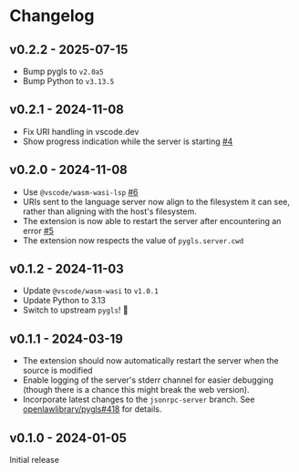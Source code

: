 # Changelog

## v0.2.2 - 2025-07-15

- Bump pygls to `v2.0a5`
- Bump Python to `v3.13.5`

## v0.2.1 - 2024-11-08

- Fix URI handling in vscode.dev
- Show progress indication while the server is starting [#4](https://github.com/alcarney/vscode-wasi-pygls/issues/4)

## v0.2.0 - 2024-11-08

- Use `@vscode/wasm-wasi-lsp` [#6](https://github.com/alcarney/vscode-wasi-pygls/issues/6)
- URIs sent to the language server now align to the filesystem it can see, rather than aligning with the host's filesystem.
- The extension is now able to restart the server after encountering an error [#5](https://github.com/alcarney/vscode-wasi-pygls/issues/5)
- The extension now respects the value of `pygls.server.cwd`

## v0.1.2 - 2024-11-03

- Update `@vscode/wasm-wasi` to `v1.0.1`
- Update Python to 3.13
- Switch to upstream `pygls`! 🎉

## v0.1.1 - 2024-03-19

- The extension should now automatically restart the server when the source is modified
- Enable logging of the server's stderr channel for easier debugging (though there is a chance this might break the web version).
- Incorporate latest changes to the `jsonrpc-server` branch.
  See [openlawlibrary/pygls#418](https://github.com/openlawlibrary/pygls/pull/418) for details.

## v0.1.0 - 2024-01-05

Initial release
